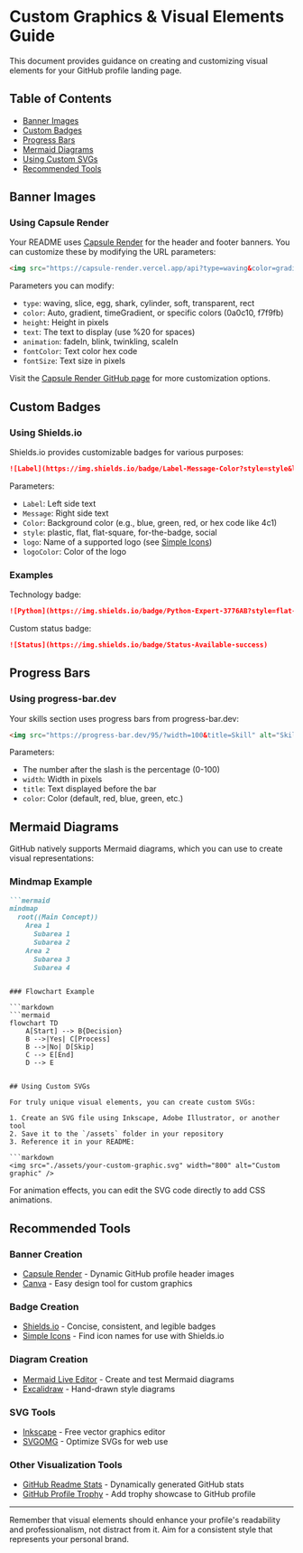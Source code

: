 # Custom Graphics & Visual Elements Guide

This document provides guidance on creating and customizing visual elements for your GitHub profile landing page.

## Table of Contents
- [Banner Images](#banner-images)
- [Custom Badges](#custom-badges)
- [Progress Bars](#progress-bars)
- [Mermaid Diagrams](#mermaid-diagrams)
- [Using Custom SVGs](#using-custom-svgs)
- [Recommended Tools](#recommended-tools)

## Banner Images

### Using Capsule Render

Your README uses [Capsule Render](https://github.com/kyechan99/capsule-render) for the header and footer banners. You can customize these by modifying the URL parameters:

```markdown
<img src="https://capsule-render.vercel.app/api?type=waving&color=gradient&height=200&section=header&text=Your%20Text&fontSize=40&fontAlignY=40&animation=fadeIn" />
```

Parameters you can modify:
- `type`: waving, slice, egg, shark, cylinder, soft, transparent, rect
- `color`: Auto, gradient, timeGradient, or specific colors (0a0c10, f7f9fb)
- `height`: Height in pixels
- `text`: The text to display (use %20 for spaces)
- `animation`: fadeIn, blink, twinkling, scaleIn
- `fontColor`: Text color hex code
- `fontSize`: Text size in pixels

Visit the [Capsule Render GitHub page](https://github.com/kyechan99/capsule-render) for more customization options.

## Custom Badges

### Using Shields.io

Shields.io provides customizable badges for various purposes:

```markdown
![Label](https://img.shields.io/badge/Label-Message-Color?style=style&logo=logoname&logoColor=logoColor)
```

Parameters:
- `Label`: Left side text
- `Message`: Right side text
- `Color`: Background color (e.g., blue, green, red, or hex code like 4c1)
- `style`: plastic, flat, flat-square, for-the-badge, social
- `logo`: Name of a supported logo (see [Simple Icons](https://simpleicons.org/))
- `logoColor`: Color of the logo

### Examples

Technology badge:
```markdown
![Python](https://img.shields.io/badge/Python-Expert-3776AB?style=flat-square&logo=python)
```

Custom status badge:
```markdown
![Status](https://img.shields.io/badge/Status-Available-success)
```

## Progress Bars

### Using progress-bar.dev

Your skills section uses progress bars from progress-bar.dev:

```markdown
<img src="https://progress-bar.dev/95/?width=100&title=Skill" alt="Skill 95%">
```

Parameters:
- The number after the slash is the percentage (0-100)
- `width`: Width in pixels
- `title`: Text displayed before the bar
- `color`: Color (default, red, blue, green, etc.)

## Mermaid Diagrams

GitHub natively supports Mermaid diagrams, which you can use to create visual representations:

### Mindmap Example

```markdown
```mermaid
mindmap
  root((Main Concept))
    Area 1
      Subarea 1
      Subarea 2
    Area 2
      Subarea 3
      Subarea 4
```
```

### Flowchart Example

```markdown
```mermaid
flowchart TD
    A[Start] --> B{Decision}
    B -->|Yes| C[Process]
    B -->|No| D[Skip]
    C --> E[End]
    D --> E
```
```

## Using Custom SVGs

For truly unique visual elements, you can create custom SVGs:

1. Create an SVG file using Inkscape, Adobe Illustrator, or another tool
2. Save it to the `/assets` folder in your repository
3. Reference it in your README:

```markdown
<img src="./assets/your-custom-graphic.svg" width="800" alt="Custom graphic" />
```

For animation effects, you can edit the SVG code directly to add CSS animations.

## Recommended Tools

### Banner Creation
- [Capsule Render](https://github.com/kyechan99/capsule-render) - Dynamic GitHub profile header images
- [Canva](https://www.canva.com/) - Easy design tool for custom graphics

### Badge Creation
- [Shields.io](https://shields.io/) - Concise, consistent, and legible badges
- [Simple Icons](https://simpleicons.org/) - Find icon names for use with Shields.io

### Diagram Creation
- [Mermaid Live Editor](https://mermaid.live/) - Create and test Mermaid diagrams
- [Excalidraw](https://excalidraw.com/) - Hand-drawn style diagrams

### SVG Tools
- [Inkscape](https://inkscape.org/) - Free vector graphics editor
- [SVGOMG](https://jakearchibald.github.io/svgomg/) - Optimize SVGs for web use

### Other Visualization Tools
- [GitHub Readme Stats](https://github.com/anuraghazra/github-readme-stats) - Dynamically generated GitHub stats
- [GitHub Profile Trophy](https://github.com/ryo-ma/github-profile-trophy) - Add trophy showcase to GitHub profile

---

Remember that visual elements should enhance your profile's readability and professionalism, not distract from it. Aim for a consistent style that represents your personal brand.
